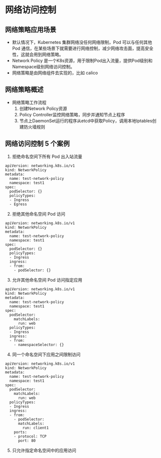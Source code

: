 # 网络访问控制
## 网络策略应用场景
- 默认情况下，Kubernetes 集群网络没任何网络限制，Pod 可以与任何其他 Pod 通信，在某些场景下就需要进行网络控制，减少网络攻击面，提高安全性，这就会用到网络策略。
- Network Policy 是一个K8s资源，用于限制Pod出入流量，提供Pod级别和Namespace级别网络访问控制。
- 网络策略是由网络组件去实现的，比如 calico
## 网络策略概述
- 网络策略工作流程
    1. 创建Network Policy资源
    2. Policy Controller监控网络策略，同步并通知节点上程序
    3. 节点上DaemonSet运行的程序从etcd中获取Policy，调用本地Iptables创建防火墙规则
## 网络访问控制 5 个案例
1. 拒绝命名空间下所有 Pod 出入站流量
```
apiVersion: networking.k8s.io/v1
kind: NetworkPolicy
metadata:
  name: test-network-policy
  namespace: test1
spec:
  podSelector: {}
  policyTypes:
  - Ingress
  - Egress
```
2. 拒绝其他命名空间 Pod 访问
```
apiVersion: networking.k8s.io/v1
kind: NetworkPolicy
metadata:
  name: test-network-policy
  namespace: test1
spec:
  podSelector: {}
  policyTypes:
  - Ingress
  ingress:
  - from:
    - podSelector: {}
```
3. 允许其他命名空间 Pod 访问指定应用
```
apiVersion: networking.k8s.io/v1
kind: NetworkPolicy
metadata:
  name: test-network-policy
  namespace: test1
spec:
  podSelector:
    matchLabels:
      run: web
  policyTypes:
  - Ingress
  ingress:
  - from:
    - namespaceSelector: {}
```
4. 同一个命名空间下应用之间限制访问
```
apiVersion: networking.k8s.io/v1
kind: NetworkPolicy
metadata:
  name: test-network-policy
  namespace: test1
spec:
  podSelector:
    matchLabels:
      run: web
  policyTypes:
  - Ingress
  ingress:
  - from:
    - podSelector:
      matchLabels:
        run: client1
    ports:
    - protocol: TCP
      port: 80
```
5. 只允许指定命名空间中的应用访问
```

```